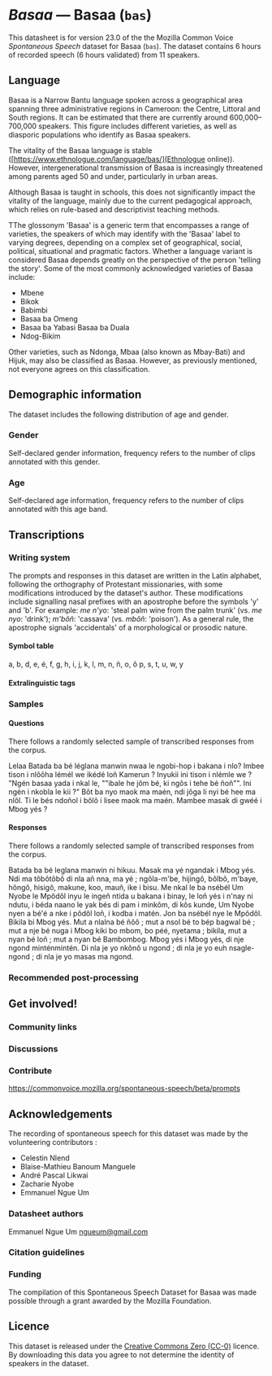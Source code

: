 # *Basaa* &mdash; Basaa (`bas`)

This datasheet is for version 23.0 of the the Mozilla Common Voice *Spontaneous Speech* dataset 
for Basaa (`bas`). The dataset contains 6 hours of recorded
speech (6 hours validated) from 11 speakers.

## Language

<!-- {{LANGUAGE_DESCRIPTION}} -->

Basaa is a Narrow Bantu language spoken across a geographical area spanning three administrative regions in Cameroon: the Centre, Littoral and South regions. It can be estimated that there are currently around 600,000–700,000 speakers. This figure includes different varieties, as well as diasporic populations who identify as Basaa speakers.

The vitality of the Basaa language is stable ([https://www.ethnologue.com/language/bas/](Ethnologue online)). However, intergenerational transmission of Basaa is increasingly threatened among parents aged 50 and under, particularly in urban areas.

Although Basaa is taught in schools, this does not significantly impact the vitality of the language, mainly due to the current pedagogical approach, which relies on rule-based and descriptivist teaching methods.

TThe glossonym 'Basaa' is a generic term that encompasses a range of varieties, the speakers of which may identify with the 'Basaa' label to varying degrees, depending on a complex set of geographical, social, political, situational and pragmatic factors. Whether a language variant is considered Basaa depends greatly on the perspective of the person 'telling the story'. Some of the most commonly acknowledged varieties of Basaa include:
- Mbene
- Bikok
- Babimbi
- Basaa ba Omeng
- Basaa ba Yabasi 
Basaa ba Duala
- Ndog-Bikim

Other varieties, such as Ndonga, Mbaa (also known as Mbay-Bati) and Hijuk, may also be classified as Basaa. However, as previously mentioned, not everyone agrees on this classification.
<!-- Provide a brief (1-2 paragraph) description of your language -->

## Demographic information
<!-- You can get a lot of the information in this section from https://analyzer.cv-toolbox.web.tr/browse -->
The dataset includes the following distribution of age and gender.

### Gender

Self-declared gender information, frequency refers to the number of clips annotated with this gender.

<!-- {{GENDER_TABLE}} -->
<!-- @ AUTOMATICALLY GENERATED @ -->
<!-- 
| Gender | Frequency |
|--------|-----------|
| male, masculine | ? |
| undeclared | ? |
| female, feminine | ? |
-->
### Age

Self-declared age information, frequency refers to the number of clips annotated with this age band.

<!-- {{AGE_TABLE}} -->
<!-- @ AUTOMATICALLY GENERATED @ -->
<!-- 
| Age band | Frequency |
|----------|-----------|
| teens | ? |
| twenties | ? |
| thirties | ? |
| fourties | ? |
| fifties | ? |
   ...if other age ranges are present in your data, add rows...
-->

## Transcriptions

<!-- {{TRANSCRIPTIONS_DESCRIPTION}} -->
<!-- A description of the transcription system used -->

### Writing system

<!-- {{WRITING_SYSTEM_DESCRIPTION}} -->
<!-- @ OPTIONAL @ -->
<!-- A description of the writing system (or writing systems) used in the text corpus -->
The prompts and responses in this dataset are written in the Latin alphabet, following the orthography of Protestant missionaries, with some modifications introduced by the dataset's author. These modifications include signalling nasal prefixes with an apostrophe before the symbols 'y' and 'b'. For example:
*me n'yo*: 'steal palm wine from the palm trunk' (vs. *me nyo*: 'drink'); *m'bôñ*: 'cassava' (vs. *mbôñ*: 'poison'). As a general rule, the apostrophe signals 'accidentals' of a morphological or prosodic nature.

#### Symbol table

<!-- {{ALPHABET_TABLE}} -->
<!-- @ OPTIONAL @ -->
<!-- If the writing system is alphabetic, you can include the valid alphabet here -->
a, b, d, e, é, f, g, h, i, j, k, l, m, n, ñ, o, ô p, s, t, u, w, y

#### Extralinguistic tags

### Samples

#### Questions

There follows a randomly selected sample of transcribed responses from the corpus.

Lelaa Batada ba bé léglana manwin nwaa le ngobi-hop i bakana i nlo?
Imbee tison i nlôôha lémél we ikédé loñ Kamerun ? Inyukii ini tison i nlémle we ?
"Ngén basaa yada i nkal le, ""ibale he jôm bé, ki ngôs i tehe bé ñoñ"". Ini ngén i nkobla le kii ?"
Bôt ba nyo maok ma maén, ndi jôga li nyi bé hee ma nlôl. Ti le bés ndoñol i bôlô i lisee maok ma maén.
Mambee masak di gwéé i Mbog yés ?

<!-- {{QUESTIONS_SAMPLE}} -->

#### Responses

There follows a randomly selected sample of transcribed responses from the corpus.

Batada ba bé leglana manwin ni hikuu.
Masak ma yé ngandak i Mbog yés. Ndi ma tôbôtôbô di nla añ nna, ma yé ; ngôla-m'be, hijingô, bôlbô, m'baye, hôngô, hisigô, makune, koo, mauñ, ike i bisu.
Me nkal le ba nsébél Um Nyobe le Mpôdôl  inyu le ingeñ ntida u bakana i binay, le loñ yés i n'nay ni ndutu, i béda naano le yak bés di pam i minkôm, di kôs kunde, Um Nyobe nyen a bé'é a nke i pôdôl loñ, i kodba i matén. Jon ba nsébél nye le Mpôdôl.
Bikila bi Mbog yés. Mut a nlalna bé ñôô ; mut a nsol bé to bép bagwal bé ; mut a nje bé nuga i Mbog kiki bo mbom, bo péé, nyetama ; bikila, mut a nyan bé loñ ; mut a nyan bé Bambombog.
Mbog yés i Mbog yés, di nje ngond minténmintén. Di nla je yo nkônô u ngond ; di nla je yo euh nsagle-ngond ; di nla je yo masas ma ngond.

<!-- {{TRANSCRIPTIONS_SAMPLE}} -->

### Recommended post-processing

<!-- {{RECOMMENDED_POSTPROCESSING_DESCRIPTION}} -->
<!-- @ OPTIONAL @ -->
<!-- What should people do before they use the data, for example Unicode normalisation or normalisation of extralinguistic tags -->

## Get involved!

### Community links

<!-- {{COMMUNITY_LINKS_LIST}} -->
<!-- @ OPTIONAL @ -->
<!-- Links to community chats / fora -->

### Discussions

<!-- {{DISCUSSION_LINKS_LIST}} -->
<!-- @ OPTIONAL @ -->
<!-- Any links to discussions, for example on Discourse or other fora or blogs can be included here -->

### Contribute

<!-- {{CONTRIBUTE_LINKS_LIST}} -->
<!-- Here you can include links for how to contribute to the dataset -->
https://commonvoice.mozilla.org/spontaneous-speech/beta/prompts 

## Acknowledgements
The recording of spontaneous speech for this dataset was made by the volunteering contributors :
- Celestin Nlend
- Blaise-Mathieu Banoum Manguele
- André Pascal Likwai
- Zacharie Nyobe
- Emmanuel Ngue Um

### Datasheet authors

<!-- {{DATASHEET_AUTHORS_LIST}} -->
<!-- A list in the format of: Your Name <email@email.com> -->
Emmanuel Ngue Um <ngueum@gmail.com>

### Citation guidelines

<!-- {{CITATION_DESCRIPTION}} -->
<!-- @ OPTIONAL @ -->
<!-- If you published a paper and would like people to cite it, you can include the BiBTeX here -->

### Funding

<!-- {{FUNDING_DESCRIPTION}} -->
<!-- @ OPTIONAL @ -->
<!-- If you received any funding, you can include the acknowledgement here -->
The compilation of this Spontaneous Speech Dataset for Basaa was made possible through a grant awarded by the Mozilla Foundation.

## Licence

This dataset is released under the [Creative Commons Zero (CC-0)](https://creativecommons.org/public-domain/cc0/) licence. By downloading this data
you agree to not determine the identity of speakers in the dataset.

